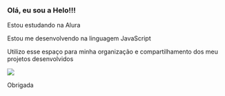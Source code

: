 ### Olá, eu sou a Helo!!!

Estou estudando na Alura

Estou me desenvolvendo na linguagem JavaScript

Utilizo esse espaço para minha organização e compartilhamento dos meu projetos desenvolvidos


![](https://media.tenor.com/ksqpjxYOqxYAAAAi/wonder-woman.gif)

Obrigada

